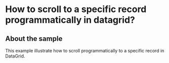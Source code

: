 # How to scroll to a specific record programmatically in datagrid?

## About the sample 

This example illustrate how to scroll programmatically to a specific record in DataGrid.
